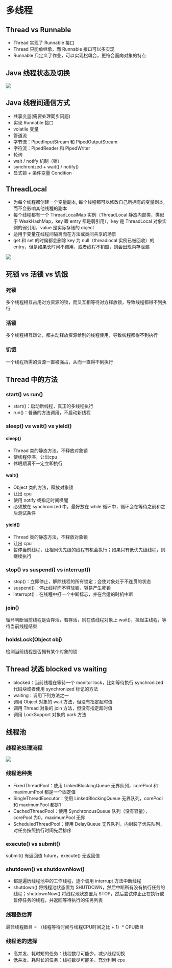 # 多线程
## Thread vs Runnable
- Thread 实现了 Runnable 接口
- Thread 只能单继承，而 Runnable 接口可以多实现
- Runnable 只定义了作业，可以实现松耦合，更符合面向对象的特点

## Java 线程状态及切换
![](http://osbdeld5c.bkt.clouddn.com/18-7-26/72656135.jpg)

## Java 线程间通信方式
- 共享变量(需要处理同步问题)
 - 实现 Runnable 接口
 - volatile 变量
- 管道流
 - 字节流：PipedInputStream 和 PipedOutputStream
 - 字符流：PipedReader 和 PipedWriter
- 轮询
- wait / notify 机制（锁）
 - synchronized + wait() / notify()
 - 显式锁 + 条件变量 Condition

## ThreadLocal
- 为每个线程都创建一个变量副本, 每个线程都可以修改自己所拥有的变量副本, 而不会影响其他线程的副本
- 每个线程都有一个 ThreadLocalMap 实例（ThreadLocal 静态内部类，类似于 WeakHashMap，key 跟 entry 都是弱引用），key 是 ThreadLocal 对象实例的弱引用，value 是实际存储的 object
- 适用于变量在线程间隔离而在方法或类间共享的场景
- get 和 set 的时候都会删除 key 为 null（threadlocal 实例已被回收）的 entry，但是如果长时间不调用，或者线程不销毁，则会出现内存泄漏

![](http://osbdeld5c.bkt.clouddn.com/18-4-16/25253514.jpg)

## 死锁 vs 活锁 vs 饥饿
### 死锁
多个线程相互占用对方资源的锁，而又互相等待对方释放锁，导致线程都得不到执行

### 活锁
多个线程相互谦让，都主动释放资源给别的线程使用，导致线程都得不到执行

### 饥饿
一个线程所需的资源一直被强占，从而一直得不到执行

## Thread 中的方法
### start() vs run()
- start()：启动新线程，真正的多线程执行
- run()：普通的方法调用，不启动新线程

### sleep() vs wait() vs yield()
#### sleep()
- Thread 类的静态方法，不释放对象锁
- 使线程停滞，让出cpu
- 休眠期满不一定立即执行

#### wait()
- Object 类的方法，释放对象锁
- 让出 cpu
- 使用 notify 或指定时间唤醒
- 必须放在 synchronized 中，最好放在 while 循环中，循环会在等待之前和之后测试条件

#### yield()
- Thread 类的静态方法，不释放对象锁
- 让出 cpu
- 暂停当前线程，让相同优先级的线程有机会执行；如果只有低优先级线程，则继续执行

### stop() vs suspend() vs interrupt()
- stop()：立即停止，解除线程的所有锁定；会使对象处于不连贯的状态
- suspend()：停止线程而不释放锁，容易产生死锁
- interrupt()：在线程中打一个中断标志，并在合适的时机中断

### join()
循环判断当前线程是否存活，若存活，则在该线程对象上 wait()，挂起主线程，等待当前线程结束

### holdsLock(Object obj)
检测当前线程是否拥有某个对象的锁

## Thread 状态 blocked vs waiting
- blocked：当前线程在等待一个 monitor lock，比如等待执行 synchronized 代码块或者使用 synchronized 标记的方法
- waiting：调用下列方法之一
 - 调用 Object 对象的 wait 方法，但没有指定超时值
 - 调用 Thread 对象的 join 方法，但没有指定超时值
 - 调用 LockSupport 对象的 park 方法

## 线程池
### 线程池处理流程
![](http://osbdeld5c.bkt.clouddn.com/18-4-2/6345546.jpg)

### 线程池种类
- FixedThreadPool：使用 LinkedBlockingQueue 无界队列，corePool 和 maximumPool 都是一个固定值
- SingleThreadExecutor：使用 LinkedBlockingQueue 无界队列，corePool 和 maximumPool 都是1
- CachedThreadPool：使用 SynchronousQueue 队列（没有容量），corePool 为0，maximumPool 无界
- ScheduledThreadPool：使用 DelayQueue 无界队列，内封装了优先队列，对任务按照执行时间先后排序

### execute() vs submit()
submit() 有返回值 future，execute() 无返回值

### shutdown() vs shutdownNow()
- 都是遍历线程池中的工作线程，逐个调用 interrupt 方法中断线程
- shutdown() 将线程池状态置为 SHUTDOWN，然后中断所有没有执行任务的线程；shutdownNow() 将线程池状态置为 STOP，然后尝试停止正在执行或暂停任务的线程，并返回等待执行的任务列表

### 线程数估算
最佳线程数目 = （线程等待时间与线程CPU时间之比 + 1）* CPU数目

### 线程池的选择
- 高并发、耗时短的任务：线程数尽可能少，减少线程切换
- 低并发、耗时长的任务：线程数尽可能多，充分利用 cpu